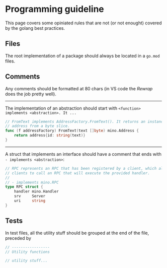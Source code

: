 # Programming guideline

This page covers some opiniated rules that are not (or not enought) covered by
the golang best practices.

## Files

The root implementation of a package should always be located in a `go.mod`
files.

## Comments

Any comments should be formatted at 80 chars (in VS code the *Rewrap* does the
job pretty well).

---

The implementation of an abstraction should start with `<function> implements <abstraction>. It ...`

```go
// FromText implements AddressFactory.FromText(). It returns an instance of an
// address from a byte slice.
func (f addressFactory) FromText(text []byte) mino.Address {
	return address{id: string(text)}
}
```

---

A struct that implements an interface should have a comment that ends with `- implements <abstraction>`:

```go
// RPC represents an RPC that has been registered by a client, which allows
// clients to call an RPC that will execute the provided handler.
//
// - implements mino.RPC
type RPC struct {
	handler mino.Handler
	srv     Server
	uri     string
}
```

## Tests

In test files, all the utility stuff should be grouped at the end of the file,
preceded by

```go
// -----------------
// Utility functions

// utility stuff...
```